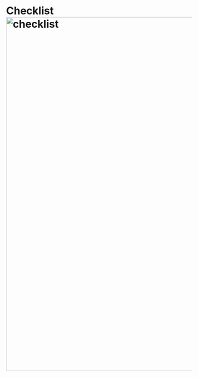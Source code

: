 # Checklist<img width="960" alt="checklist" src="https://user-images.githubusercontent.com/65673968/232314835-31565469-fb97-4da4-9703-0beacfcafa59.png">
